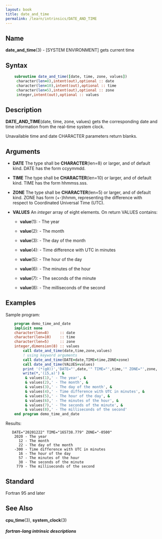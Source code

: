 ```yaml
---
layout: book
title: date_and_time
permalink: /learn/intrinsics/DATE_AND_TIME
---
```

## __Name__

__date\_and\_time__(3) - \[SYSTEM ENVIRONMENT\] gets current time

## __Syntax__

```fortran
    subroutine date_and_time([date, time, zone, values])
     character(len=8),intent(out),optional :: date
     character(len=10),intent(out),optional :: time
     character(len=5),intent(out),optional :: zone
     integer,intent(out),optional :: values
```

## __Description__

__DATE\_AND\_TIME__(date, time, zone, values) gets the corresponding
date and time information from the real-time system clock.

Unavailable time and date CHARACTER parameters return blanks.

## __Arguments__

  - __DATE__
    The type shall be __CHARACTER__(len=8) or larger, and of default
    kind. DATE has the form ccyymmdd.

  - __TIME__
    The type shall be __CHARACTER__(len=10) or larger, and of default
    kind. TIME has the form hhmmss.sss.

  - __ZONE__
    The type shall be __CHARACTER__(len=5) or larger, and of default
    kind. ZONE has form (+-)hhmm, representing the difference with
    respect to Coordinated Universal Time (UTC).

  - __VALUES__
    An _integer_ array of eight elements. On return VALUES contains:

      - __value__(1): - The year

      - __value__(2): - The month

      - __value__(3): - The day of the month

      - __value__(4): - Time difference with UTC in minutes

      - __value__(5): - The hour of the day

      - __value__(6): - The minutes of the hour

      - __value__(7): - The seconds of the minute

      - __value__(8): - The milliseconds of the second

## __Examples__

Sample program:

```fortran
    program demo_time_and_date
    implicit none
    character(len=8)     :: date
    character(len=10)    :: time
    character(len=5)     :: zone
    integer,dimension(8) :: values
        call date_and_time(date,time,zone,values)
        ! using keyword arguments
        call date_and_time(DATE=date,TIME=time,ZONE=zone)
        call date_and_time(VALUES=values)
        print '(*(g0))','DATE="',date,'" TIME="',time,'" ZONE="',zone,'"'
        write(*,'(i5,a)') &
         & values(1),' - The year', &
         & values(2),' - The month', &
         & values(3),' - The day of the month', &
         & values(4),' - Time difference with UTC in minutes', &
         & values(5),' - The hour of the day', &
         & values(6),' - The minutes of the hour', &
         & values(7),' - The seconds of the minute', &
         & values(8),' - The milliseconds of the second'
    end program demo_time_and_date
```

Results:

```
   DATE="20201222" TIME="165738.779" ZONE="-0500"
    2020 - The year
      12 - The month
      22 - The day of the month
    -300 - Time difference with UTC in minutes
      16 - The hour of the day
      57 - The minutes of the hour
      38 - The seconds of the minute
     779 - The milliseconds of the second
```

## __Standard__

Fortran 95 and later

## __See Also__

__cpu\_time__(3), __system\_clock__(3)

##### fortran-lang intrinsic descriptions
